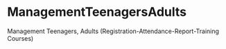 # ManagementTeenagersAdults
Management Teenagers, Adults (Registration-Attendance-Report-Training Courses)
